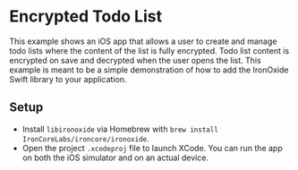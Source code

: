 # Encrypted Todo List

This example shows an iOS app that allows a user to create and manage todo lists where the content of the list is fully encrypted. Todo list content is encrypted on save and decrypted when the user opens the list. This example is meant to be a simple demonstration of how to add the IronOxide Swift library to your application.

## Setup

+ Install `libironoxide` via Homebrew with `brew install IronCoreLabs/ironcore/ironoxide`.
+ Open the project `.xcodeproj` file to launch XCode. You can run the app on both the iOS simulator and on an actual device.